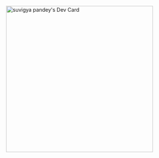 <a href="https://app.daily.dev/suvigyapandey19"><img src="https://api.daily.dev/devcards/9073799d6372412ab1dc99eead0eae72.png?r=lyp" width="400" alt="suvigya pandey's Dev Card"/></a>
